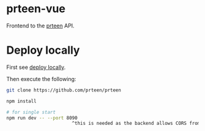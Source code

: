 # prteen-vue
Frontend to the [prteen](https://github.com/prteen/prteen) API.

# Deploy locally
First see [deploy locally](https://github.com/prteen/prteen#deploy-locally).

Then execute the following:

```sh
git clone https://github.com/prteen/prteen

npm install

# for single start
npm run dev -- --port 8090 
                        ^this is needed as the backend allows CORS from http://127.0.0.1:8090
```
